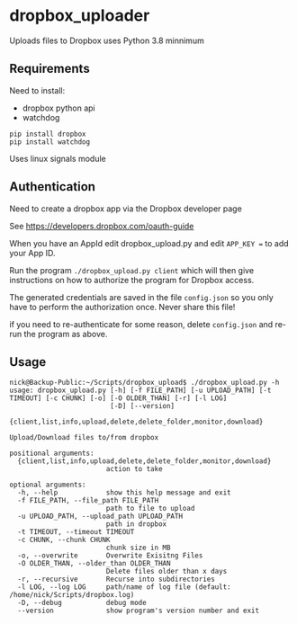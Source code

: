 # dropbox_uploader
Uploads files to Dropbox uses Python 3.8 minnimum

## Requirements

Need to install:
* dropbox python api
* watchdog
```
pip install dropbox
pip install watchdog
```
Uses linux signals module

## Authentication

Need to create a dropbox app via the Dropbox developer page

See https://developers.dropbox.com/oauth-guide

When you have an AppId edit dropbox_upload.py and edit `APP_KEY =` to add your App ID.

Run the program `./dropbox_upload.py client` which will then give instructions on how to authorize the program for Dropbox access.

The generated credentials are saved in the file `config.json` so you only have to perform the authorization once. Never share this file!

if you need to re-authenticate for some reason, delete `config.json` and re-run the program as above. 

## Usage

```
nick@Backup-Public:~/Scripts/dropbox_upload$ ./dropbox_upload.py -h
usage: dropbox_upload.py [-h] [-f FILE_PATH] [-u UPLOAD_PATH] [-t TIMEOUT] [-c CHUNK] [-o] [-O OLDER_THAN] [-r] [-l LOG]
                         [-D] [--version]
                         {client,list,info,upload,delete,delete_folder,monitor,download}

Upload/Download files to/from dropbox

positional arguments:
  {client,list,info,upload,delete,delete_folder,monitor,download}
                        action to take

optional arguments:
  -h, --help            show this help message and exit
  -f FILE_PATH, --file_path FILE_PATH
                        path to file to upload
  -u UPLOAD_PATH, --upload_path UPLOAD_PATH
                        path in dropbox
  -t TIMEOUT, --timeout TIMEOUT
  -c CHUNK, --chunk CHUNK
                        chunk size in MB
  -o, --overwrite       Overwrite Exisitng Files
  -O OLDER_THAN, --older_than OLDER_THAN
                        Delete files older than x days
  -r, --recursive       Recurse into subdirectories
  -l LOG, --log LOG     path/name of log file (default: /home/nick/Scripts/dropbox.log)
  -D, --debug           debug mode
  --version             show program's version number and exit
```
